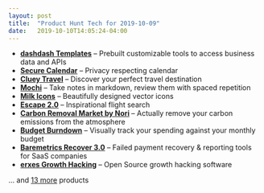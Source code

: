 ```yaml
---
layout: post
title:  "Product Hunt Tech for 2019-10-09"
date:   2019-10-10T14:05:24-04:00
---
```


* **[dashdash Templates](https://www.producthunt.com/posts/dashdash-templates?utm_campaign=producthunt-api&utm_medium=api&utm_source=Application%3A+Daily+Digest+RSS+%28ID%3A+3202%29)** – Prebuilt customizable tools to access business data and APIs
* **[Secure Calendar](https://www.producthunt.com/posts/secure-calendar?utm_campaign=producthunt-api&utm_medium=api&utm_source=Application%3A+Daily+Digest+RSS+%28ID%3A+3202%29)** – Privacy respecting calendar
* **[Cluey Travel](https://www.producthunt.com/posts/cluey-travel?utm_campaign=producthunt-api&utm_medium=api&utm_source=Application%3A+Daily+Digest+RSS+%28ID%3A+3202%29)** – Discover your perfect travel destination
* **[Mochi](https://www.producthunt.com/posts/mochi-2?utm_campaign=producthunt-api&utm_medium=api&utm_source=Application%3A+Daily+Digest+RSS+%28ID%3A+3202%29)** – Take notes in markdown, review them with spaced repetition
* **[Milk Icons](https://www.producthunt.com/posts/milk-icons?utm_campaign=producthunt-api&utm_medium=api&utm_source=Application%3A+Daily+Digest+RSS+%28ID%3A+3202%29)** – Beautifully designed vector icons
* **[Escape 2.0](https://www.producthunt.com/posts/escape-2-0?utm_campaign=producthunt-api&utm_medium=api&utm_source=Application%3A+Daily+Digest+RSS+%28ID%3A+3202%29)** – Inspirational flight search
* **[Carbon Removal Market by Nori](https://www.producthunt.com/posts/carbon-removal-market-by-nori?utm_campaign=producthunt-api&utm_medium=api&utm_source=Application%3A+Daily+Digest+RSS+%28ID%3A+3202%29)** – Actually remove your carbon emissions from the atmosphere
* **[Budget Burndown](https://www.producthunt.com/posts/budget-burndown?utm_campaign=producthunt-api&utm_medium=api&utm_source=Application%3A+Daily+Digest+RSS+%28ID%3A+3202%29)** – Visually track your spending against your monthly budget
* **[Baremetrics Recover 3.0](https://www.producthunt.com/posts/baremetrics-recover-3-0?utm_campaign=producthunt-api&utm_medium=api&utm_source=Application%3A+Daily+Digest+RSS+%28ID%3A+3202%29)** – Failed payment recovery & reporting tools for SaaS companies
* **[erxes Growth Hacking](https://www.producthunt.com/posts/erxes-growth-hacking?utm_campaign=producthunt-api&utm_medium=api&utm_source=Application%3A+Daily+Digest+RSS+%28ID%3A+3202%29)** – Open Source growth hacking software

… and [13 more](https://www.producthunt.com/tech) products